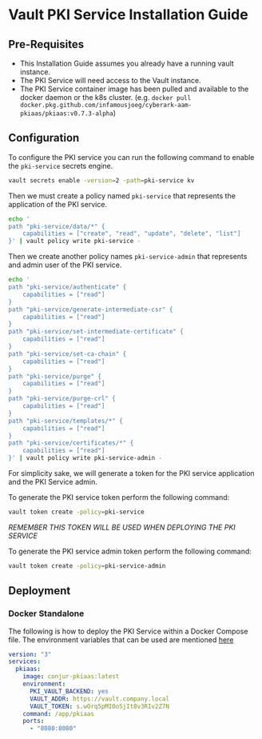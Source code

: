 # Vault PKI Service Installation Guide

## Pre-Requisites

* This Installation Guide assumes you already have a running vault instance.
* The PKI Service will need access to the Vault instance.
* The PKI Service container image has been pulled and available to the docker daemon or the k8s cluster. (e.g. `docker pull docker.pkg.github.com/infamousjoeg/cyberark-aam-pkiaas/pkiaas:v0.7.3-alpha`)

## Configuration

To configure the PKI service you can run the following command to enable the `pki-service` secrets engine.
```bash
vault secrets enable -version=2 -path=pki-service kv
```

Then we must create a policy named `pki-service` that represents the application of the PKI service.
```bash
echo '
path "pki-service/data/*" {
    capabilities = ["create", "read", "update", "delete", "list"]
}' | vault policy write pki-service -
```

Then we create another policy names `pki-service-admin` that represents and admin user of the PKI service.
```bash
echo '
path "pki-service/authenticate" {
    capabilities = ["read"]
}
path "pki-service/generate-intermediate-csr" {
    capabilities = ["read"]
}
path "pki-service/set-intermediate-certificate" {
    capabilities = ["read"]
}
path "pki-service/set-ca-chain" {
    capabilities = ["read"]
}
path "pki-service/purge" {
    capabilities = ["read"]
}
path "pki-service/purge-crl" {
    capabilities = ["read"]
}
path "pki-service/templates/*" {
    capabilities = ["read"]
}
path "pki-service/certificates/*" {
    capabilities = ["read"]
}' | vault policy write pki-service-admin -
```

For simplicity sake, we will generate a token for the PKI service application and the PKI Service admin.

To generate the PKI service token perform the following command:
```bash
vault token create -policy=pki-service
```
*REMEMBER THIS TOKEN WILL BE USED WHEN DEPLOYING THE PKI SERVICE*

To generate the PKI service admin token perform the following command:
```bash
vault token create -policy=pki-service-admin
```

## Deployment

### Docker Standalone

The following is how to deploy the PKI Service within a Docker Compose file.
The environment variables that can be used are mentioned [here](https://www.vaultproject.io/docs/commands#environment-variables)

```yaml
version: "3"
services:
  pkiaas:
    image: conjur-pkiaas:latest
    environment:
      PKI_VAULT_BACKEND: yes
      VAULT_ADDR: https://vault.company.local
      VAULT_TOKEN: s.wOrq5pMIOoSjIt8v3RIv2Z7N
    command: /app/pkiaas
    ports:
      - "8080:8080"
```